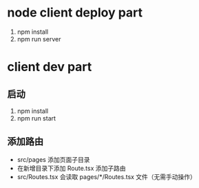 # node client deploy part

1. npm install
2. npm run server

# client dev part

## 启动

1. npm install
2. npm run start

## 添加路由

- src/pages 添加页面子目录
- 在新增目录下添加 Route.tsx 添加子路由
- src/Routes.tsx 会读取 pages/\*/Routes.tsx 文件（无需手动操作）
